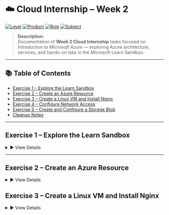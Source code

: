 # ☁️ Cloud Internship – Week 2

[![Level](https://img.shields.io/badge/Level-Beginner-brightgreen)]()
[![Product](https://img.shields.io/badge/Product-Azure-blue)]()
[![Role](https://img.shields.io/badge/Role-Administrator%20%7C%20Developer%20%7C%20DevOps%20Engineer%20%7C%20Solution%20Architect-purple)]()
[![Subject](https://img.shields.io/badge/Subject-Cloud%20Computing%20%7C%20Architecture%20%7C%20Technical%20Infrastructure-orange)]()

> **Description:**  
> Documentation of **Week 2 Cloud Internship** tasks focused on *Introduction to Microsoft Azure* — exploring Azure architecture, services, and hands-on labs in the Microsoft Learn Sandbox.

---

## 📚 Table of Contents
- [Exercise 1 – Explore the Learn Sandbox](#exercise-1)
- [Exercise 2 – Create an Azure Resource](#exercise-2)
- [Exercise 3 – Create a Linux VM and Install Nginx](#exercise-3)
- [Exercise 4 – Configure Network Access](#exercise-4)
- [Exercise 5 – Create and Configure a Storage Blob](#exercise-5)
- [Cleanup Notes](#cleanup-notes)

---

## <a name="exercise-1"></a>Exercise 1 – Explore the Learn Sandbox
<details>
<summary>▶ View Details</summary>

**Tasks:**
1. Use the **PowerShell CLI**
2. Use the **Bash CLI**
3. Use **Azure CLI Interactive Mode**

📌 *This exercise was performed entirely in the Azure Sandbox environment.*

🖼 *[Screenshot Placeholder – CLI in action]*

</details>

---

## <a name="exercise-2"></a>Exercise 2 – Create an Azure Resource
<details>

<summary>▶ View Details</summary>
  
**Steps:**
1. Sign in to the Azure Portal.
2. Navigate to **Create a resource → Virtual Machine → Create**.
3. Fill in the required values in the *Basics* tab.
4. Click **Review + Create** → **Create**.

### Verify Resources
1. Go to **Home → Resource Groups**.
2. Select the sandbox-created resource group.
   
</details>

## <a name="exercise-3"></a>Exercise 3 – Create a Linux VM and Install Nginx
<details>
<summary>▶ View Details</summary>

### Create VM
```bash
az vm create \
  --resource-group "learn-dda93b6b-4853-4cef-83db-5ab31ab6526d" \
  --name my-vm \
  --public-ip-sku Standard \
  --image Ubuntu2204 \
  --admin-username azureuser \
  --generate-ssh-keys

Install & Configure Nginx

az vm extension set \
  --resource-group "learn-dda93b6b-4853-4cef-83db-5ab31ab6526d" \
  --vm-name my-vm \
  --name customScript \
  --publisher Microsoft.Azure.Extensions \
  --version 2.1 \
  --settings '{"fileUris":["https://raw.githubusercontent.com/MicrosoftDocs/mslearn-welcome-to-azure/master/configure-nginx.sh"]}' \
  --protected-settings '{"commandToExecute": "./configure-nginx.sh"}'

</details>

## <a name="exercise-4"></a>Exercise 4 – Configure Network Access

<details>

<summary>▶ View Details</summary>

Get VM IP

IPADDRESS="$(az vm list-ip-addresses \
--resource-group "learn-dda93b6b-4853-4cef-83db-5ab31ab6526d" \
--name my-vm \
--query "[].virtualMachine.network.publicIpAddresses[*].ipAddress" \
--output tsv)"

echo $IPADDRESS
Test Connection

curl --connect-timeout 5 http://$IPADDRESS

List NSG Rules

az network nsg list \
  --resource-group "learn-7dc5d339-701e-4c92-9906-832b73c8d617" \
  --query '[].name' \
  --output tsv

az network nsg rule list \
  --resource-group "learn-7dc5d339-701e-4c92-9906-832b73c8d617" \
  --nsg-name my-vmNSG \
  --query '[].{Name:name, Priority:priority, Port:destinationPortRange, Access:access}' \
  --output table
Create HTTP Rule

az network nsg rule create \
  --resource-group "learn-7dc5d339-701e-4c92-9906-832b73c8d617" \
  --nsg-name my-vmNSG \
  --name allow-http \
  --protocol tcp \
  --priority 100 \
  --destination-port-range 80 \
  --access Allow

</details>

##<a name="exercise-5"></a>Exercise 5 – Create and Configure a Storage Blob

<details>

<summary>▶ View Details</summary>

| Setting                    | Value                           |
| -------------------------- | ------------------------------- |
| Subscription               | Concierge Subscription          |
| Resource Group             | Sandbox resource group          |
| Storage Account Name       | *Unique name*                   |
| Performance                | Standard                        |
| Redundancy                 | Locally Redundant Storage (LRS) |
| Anonymous Container Access | Enabled                         |

Create Container & Upload Blob
--Navigate to Data Storage → Containers → + Container

--Access Level: Private

--Upload a file

--Copy Blob URL & verify access

Change Blob Access Level
--Set Anonymous Access Level to Blob

-- Refresh browser tab to confirm public access

🧹 Cleanup Notes
--Sandbox cleans up automatically.
--In personal subscriptions:
--Delete unused resources
--Or delete entire resource group to save costs

</details> 

#Azure #CloudComputing #VirtualMachine #Nginx #StorageBlob #MicrosoftLearn #DevOps

